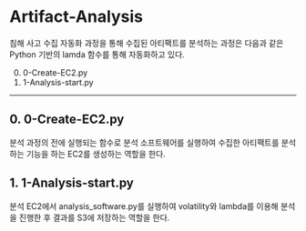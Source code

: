 # Artifact-Analysis
침해 사고 수집 자동화 과정을 통해 수집된 아티팩트를 분석하는 과정은 다음과 같은 Python 기반의 lamda 함수를 통해 자동화하고 있다.

0. 0-Create-EC2.py
1. 1-Analysis-start.py
---
## 0. 0-Create-EC2.py
분석 과정의 전에 실행되는 함수로 분석 소프트웨어를 실행하여 수집한 아티팩트를 분석하는 기능을 하는 EC2를 생성하는 역할을 한다.
## 1. 1-Analysis-start.py
분석 EC2에서 analysis_software.py를 실행하여 volatility와 lambda를 이용해 분석을 진행한 후 결과를 S3에 저장하는 역할을 한다.
